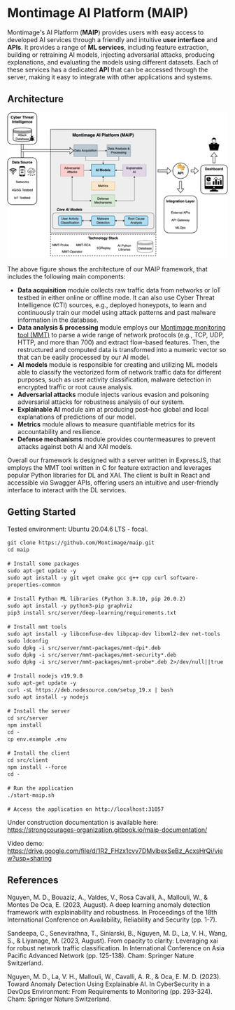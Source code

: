 # Montimage AI Platform (MAIP)
Montimage's AI Platform (**MAIP**) provides users with easy access to developed AI services  through a friendly and intuitive **user interface** and **APIs**. It provides a range of **ML services**, including feature extraction, building or retraining AI models, injecting adversarial attacks, producing explanations, and evaluating the models using different datasets. Each of these services has a dedicated **API** that can be accessed through the server, making it easy to integrate with other applications and systems.

## Architecture
![Architecture of our framework](MAIP_architecture.png)

The above figure shows the architecture of our MAIP framework, that includes the following main components:
- **Data acquisition** module collects raw traffic data from networks or IoT testbed in either online or offline mode. It can also use Cyber Threat Intelligence (CTI) sources, e.g., deployed honeypots, to learn and continuously train our model using attack patterns and past malware information in the database.
- **Data analysis \& processing** module employs our [Montimage monitoring tool (MMT)](https://github.com/Montimage/mmt-probe) to parse a wide range of network protocols (e.g., TCP, UDP, HTTP, and more than 700) and extract flow-based features. Then, the restructured and computed data is transformed into a numeric vector so that can be easily processed by our AI model.
- **AI models** module is responsible for creating and utilizing ML models able to classify the vectorized form of network traffic data for different purposes, such as user activity classification, malware detection in encrypted traffic or root cause analysis.
- **Adversarial attacks** module injects various evasion and poisoning adversarial attacks for robustness analysis of our system.
- **Explainable AI** module aim at producing post-hoc global and local explanations of predictions of our model.
- **Metrics** module allows to measure quantifiable metrics for its accountability and resilience.
- **Defense mechanisms** module provides countermeasures to prevent attacks against both AI and XAI models.

Overall our framework is designed with a server written in ExpressJS, that employs the MMT tool written in C for feature extraction and leverages popular Python libraries for DL and XAI. The client is built in React and accessible via Swagger APIs, offering users an intuitive and user-friendly interface to interact with the DL services.

## Getting Started
Tested environment: Ubuntu 20.04.6 LTS - focal.
```
git clone https://github.com/Montimage/maip.git
cd maip

# Install some packages
sudo apt-get update -y
sudo apt install -y git wget cmake gcc g++ cpp curl software-properties-common

# Install Python ML libraries (Python 3.8.10, pip 20.0.2)
sudo apt install -y python3-pip graphviz
pip3 install src/server/deep-learning/requirements.txt

# Install mmt tools
sudo apt install -y libconfuse-dev libpcap-dev libxml2-dev net-tools
sudo ldconfig
sudo dpkg -i src/server/mmt-packages/mmt-dpi*.deb
sudo dpkg -i src/server/mmt-packages/mmt-security*.deb
sudo dpkg -i src/server/mmt-packages/mmt-probe*.deb 2>/dev/null||true

# Install nodejs v19.9.0
sudo apt-get update -y
curl -sL https://deb.nodesource.com/setup_19.x | bash
sudo apt install -y nodejs

# Install the server
cd src/server
npm install
cd -
cp env.example .env

# Install the client
cd src/client
npm install --force
cd -

# Run the application
./start-maip.sh

# Access the application on http://localhost:31057
```

Under construction documentation is available here: https://strongcourages-organization.gitbook.io/maip-documentation/

Video demo: https://drive.google.com/file/d/1R2_FHzx1cvv7DMvlbexSeBz_AcxsHrQi/view?usp=sharing

## References
Nguyen, M. D., Bouaziz, A., Valdes, V., Rosa Cavalli, A., Mallouli, W., & Montes De Oca, E. (2023, August). A deep learning anomaly detection framework with explainability and robustness. In Proceedings of the 18th International Conference on Availability, Reliability and Security (pp. 1-7).

Sandeepa, C., Senevirathna, T., Siniarski, B., Nguyen, M. D., La, V. H., Wang, S., & Liyanage, M. (2023, August). From opacity to clarity: Leveraging xai for robust network traffic classification. In International Conference on Asia Pacific Advanced Network (pp. 125-138). Cham: Springer Nature Switzerland.

Nguyen, M. D., La, V. H., Mallouli, W., Cavalli, A. R., & Oca, E. M. D. (2023). Toward Anomaly Detection Using Explainable AI. In CyberSecurity in a DevOps Environment: From Requirements to Monitoring (pp. 293-324). Cham: Springer Nature Switzerland.

